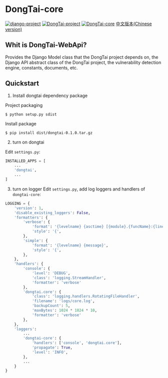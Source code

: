# DongTai-core

[![django-project](https://img.shields.io/badge/django%20versions-3.0.3-blue)](https://www.djangoproject.com/)
[![DongTai-project](https://img.shields.io/badge/DongTai%20versions-beta-green)](https://hxsecurity.github.io/DongTaiDoc)
[![DongTai-core](https://img.shields.io/badge/DongTai--core-v1.0-lightgrey)](https://github.com/HXSecurity/dongtai-models)
[中文版本(Chinese version)](README.ZH_CN.md)

## Whit is DongTai-WebApi?
Provides the Django Model class that the DongTai project depends on, the Django API abstract class of the DongTai project, the vulnerability detection engine, constants, documents, etc.

## Quickstart
1. Install dongtai dependency package

Project packaging
```shell script
$ python setup.py sdist
```

Install package
```shell script
$ pip install dist/dongtai-0.1.0.tar.gz
```

2. turn on dongtai

Edit `settings.py`:
```python
INSTALLED_APPS = [
    ...
    'dongtai',
    ...
]
```

3. turn on logger 
Edit `settings.py`, add log loggers and handlers of `dongtai-core`:
```python
LOGGING = {
    'version': 1,
    'disable_existing_loggers': False,
    'formatters': {
        'verbose': {
            'format': '{levelname} {asctime} [{module}.{funcName}:{lineno}] {message}',
            'style': '{',
        },
        'simple': {
            'format': '{levelname} {message}',
            'style': '{',
        },
    },
    'handlers': {
        'console': {
            'level': 'DEBUG',
            'class': 'logging.StreamHandler',
            'formatter': 'verbose'
        },
        'dongtai.core': {
            'class': 'logging.handlers.RotatingFileHandler',
            'filename': 'logs/core.log',
            'backupCount': 5,
            'maxBytes': 1024 * 1024 * 10,
            'formatter': 'verbose'
        },
    },
    'loggers': 
        ...
        'dongtai-core': {
            'handlers': ['console', 'dongtai.core'],
            'propagate': True,
            'level': 'INFO',
        },
        ...
    }
}
```

